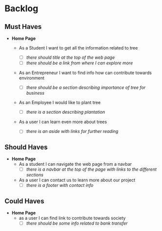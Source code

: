 # Backlog

## Must Haves

- **Home Page**

  - As a Student I want to get all the information related to tree
    - [ ] _there should title at the top of the web page_
    - [ ] _there should be a link from where I can explore more_
  - As an Entrepreneur I want to find info how can contribute towards
    environment

    - [ ] _there should be a section describing importance of tree for business_

  - As an Employee I would like to plant tree
    - [ ] _there is a section describing plantation_
  - As a user I can learn even more about trees
    - [ ] _there is an aside with links for further reading_

## Should Haves

- **Home Page**
  - As a student I can navigate the web page from a navbar
    - [ ] _there is a navbar at the top of the page with links to the different
          sections_
  - As a user I can contact us to learn more about our project
    - [ ] _there is a footer with contact info_

## Could Haves

- **Home Page**
  - as a user I can find link to contribute towards society
    - [ ] _there should be some info related to bank transfer_
